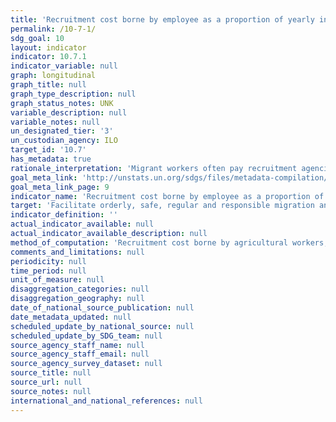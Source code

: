 ```yaml
---
title: 'Recruitment cost borne by employee as a proportion of yearly income earned in country of destination'
permalink: /10-7-1/
sdg_goal: 10
layout: indicator
indicator: 10.7.1
indicator_variable: null
graph: longitudinal
graph_title: null
graph_type_description: null
graph_status_notes: UNK
variable_description: null
variable_notes: null
un_designated_tier: '3'
un_custodian_agency: ILO
target_id: '10.7'
has_metadata: true
rationale_interpretation: 'Migrant workers often pay recruitment agencies sums amounting to several months'' expected wage. This contravenes the ILO Private Employment Agencies Convention commitment to abolish such fees. These fees disproportionately affect low-skilled, lowincome workers from low-income countries. By reducing recruitment costs the disposable incomes of low-income workers are increased and inequalities are reduced by enabling people who could otherwise not afford to seek employment abroad to do so without ending up in debt bondage.'
goal_meta_link: 'http://unstats.un.org/sdgs/files/metadata-compilation/Metadata-Goal-10.pdf'
goal_meta_link_page: 9
indicator_name: 'Recruitment cost borne by employee as a proportion of yearly income earned in country of destination'
target: 'Facilitate orderly, safe, regular and responsible migration and mobility of people, including through the implementation of planned and well-managed migration policies.'
indicator_definition: ''
actual_indicator_available: null
actual_indicator_available_description: null
method_of_computation: 'Recruitment cost borne by agricultural workers, domestic workers and construction workers divided by yearly income earned in country of destination'
comments_and_limitations: null
periodicity: null
time_period: null
unit_of_measure: null
disaggregation_categories: null
disaggregation_geography: null
date_of_national_source_publication: null
date_metadata_updated: null
scheduled_update_by_national_source: null
scheduled_update_by_SDG_team: null
source_agency_staff_name: null
source_agency_staff_email: null
source_agency_survey_dataset: null
source_title: null
source_url: null
source_notes: null
international_and_national_references: null
---
```

